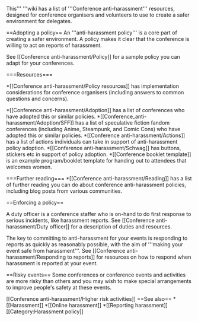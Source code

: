 
This''' '''wiki has a list of '''Conference anti-harassment''' resources, designed for conference organisers and volunteers to use to create a safer environment for delegates.

==Adopting a policy==
An '''anti-harassment policy''' is a core part of creating a safer environment. A policy makes it clear that the conference is willing to act on reports of harassment.

See [[Conference anti-harassment/Policy]] for a sample policy you can adapt for your conferences.

===Resources===

*[[Conference anti-harassment/Policy resources]] has implementation considerations for conference organisers (including answers to common questions and concerns).

*[[Conference anti-harassment/Adoption]] has a list of conferences who have adopted this or similar policies.
*[[Conference_anti-harassment/Adoption/SFF]] has a list of speculative fiction fandom conferences (including Anime, Steampunk, and Comic Cons) who have adopted this or similar policies. 
*[[Conference anti-harassment/Actions]] has a list of actions individuals can take in support of anti-harassment policy adoption.
*[[Conference anti-harassment/Schwag]] has buttons, stickers etc in support of policy adoption.
*[[Conference booklet template]] is an example program/booklet template for handing out to attendees that welcomes women.

===Further reading===
*[[Conference anti-harassment/Reading]] has a list of further reading you can do about conference anti-harassment policies, including blog posts from various communities.

==Enforcing a policy==

A duty officer is a conference staffer who is on-hand to do first response to serious incidents, like harassment reports. See [[Conference anti-harassment/Duty officer]] for a description of duties and resources.

The key to committing to anti-harassment for your events is responding to reports as quickly as reasonably possible, with the aim of '''making your event safe from harassment'''. See [[Conference anti-harassment/Responding to reports]] for resources on how to respond when harassment is reported at your event.

==Risky events==
Some conferences or conference events and activities are more risky than others and you may wish to make special arrangements to improve people's safety at these events.

[[Conference anti-harassment/Higher risk activities]]
==See also==
*[[Harassment]]
*[[Online harassment]]
*[[Reporting harassment]]
[[Category:Harassment policy]]
